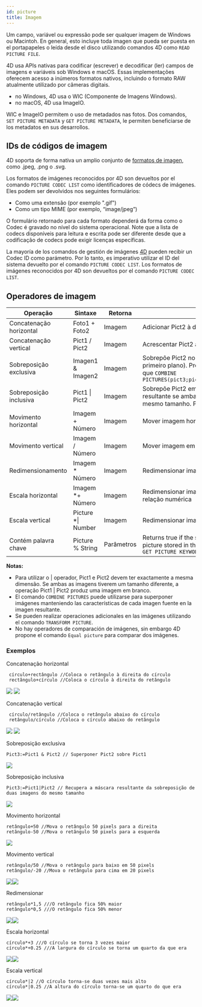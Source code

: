 ```yaml
---
id: picture
title: Imagem
---
```


Um campo, variável ou expressão pode ser qualquer imagem de Windows ou Macintoh. En general, esto incluye toda imagen que pueda ser puesta en el portapapeles o leída desde el disco utilizando comandos 4D como `READ PICTURE FILE`.

4D usa APIs nativas para codificar (escrever) e decodificar (ler) campos de imagens e variáveis sob Windows e macOS. Essas implementações oferecem acesso a inúmeros formatos nativos, incluindo o formato RAW atualmente utilizado por câmeras digitais.

- no Windows, 4D usa o WIC (Componente de Imagens Windows).
- no macOS, 4D usa ImageIO.

WIC e ImageIO permitem o uso de metadados nas fotos. Dos comandos, `SET PICTURE METADATA` y `GET PICTURE METADATA`, le permiten beneficiarse de los metadatos en sus desarrollos.

## IDs de códigos de imagem

4D soporta de forma nativa un amplio conjunto de [formatos de imagen](FormEditor/pictures.md#native-formats-supported), como .jpeg, .png o .svg.

Los formatos de imágenes reconocidos por 4D son devueltos por el comando `PICTURE CODEC LIST` como identificadores de códecs de imágenes.  Eles podem ser devolvidos nos seguintes formulários:

- Como uma extensão (por exemplo ".gif")
- Como um tipo MIME (por exemplo, “image/jpeg”)

O formulário retornado para cada formato dependerá da forma como o Codec é gravado no nível do sistema operacional. Note que a lista de codecs disponíveis para leitura e escrita pode ser diferente desde que a codificação de codecs pode exigir licenças específicas.

La mayoría de los comandos de gestión de imágenes [4D](../commands/theme/Pictures.md) pueden recibir un Codec ID como parámetro. Por lo tanto, es imperativo utilizar el ID del sistema devuelto por el comando `PICTURE CODEC LIST`.
Los formatos de imágenes reconocidos por 4D son devueltos por el comando `PICTURE CODEC LIST`.

## Operadores de imagem

| Operação                | Sintaxe                                     | Retorna    | Ação                                                                                                                                                                               |
| ----------------------- | ------------------------------------------- | ---------- | ---------------------------------------------------------------------------------------------------------------------------------------------------------------------------------- |
| Concatenação horizontal | Foto1 + Foto2                               | Imagem     | Adicionar Pict2 à direita da Pict1                                                                                                                                                 |
| Concatenação vertical   | Pict1 / Pict2                               | Imagem     | Acrescentar Pict2 ao fundo de Pict1                                                                                                                                                |
| Sobreposição exclusiva  | Imagen1 & Imagen2       | Imagem     | Sobrepõe Pict2 no topo de Pict1 (Pict2 em primeiro plano). Produce el mismo resultado que `COMBINE PICTURES(pict3;pict1;Superimposition;pict2)` |
| Sobreposição inclusiva  | Pict1 &#124; Pict2      | Imagem     | Sobrepõe Pict2 em Pict1 e devolve a máscara resultante se ambas as imagens tiverem o mesmo tamanho. Parâmetros                                                     |
| Movimento horizontal    | Imagem + Número                             | Imagem     | Mover imagem horizontalmente número pixels                                                                                                                                         |
| Movimento vertical      | Imagem / Número                             | Imagem     | Mover imagem em pixels do número vertical                                                                                                                                          |
| Redimensionamento       | Imagem \* Número                            | Imagem     | Redimensionar imagem por proporção número                                                                                                                                          |
| Escala horizontal       | Imagem \*+ Número                           | Imagem     | Redimensionar imagem horizontalmente por relação numérica                                                                                                                          |
| Escala vertical         | Picture \*&#124; Number | Imagem     | Redimensionar imagem por proporção número                                                                                                                                          |
| Contém palavra chave    | Picture % String                            | Parâmetros | Returns true if the string is associated with the picture stored in the picture expression. Veja `GET PICTURE KEYWORDS`                                            |

**Notas:**

- Para utilizar o | operador, Pict1 e Pict2 devem ter exactamente a mesma dimensão. Se ambas as imagens tiverem um tamanho diferente, a operação Pict1 | Pict2 produz uma imagem em branco.
- El comando `COMBINE PICTURES` puede utilizarse para superponer imágenes manteniendo las características de cada imagen fuente en la imagen resultante.
- Se pueden realizar operaciones adicionales en las imágenes utilizando el comando `TRANSFORM PICTURE`.
- No hay operadores de comparación de imágenes, sin embargo 4D propone el comando `Equal picture` para comparar dos imágenes.

### Exemplos

Concatenação horizontal

```4d
 círculo+rectângulo //Coloca o retângulo à direita do círculo
 rectângulo+círculo //Coloca o círculo à direita do retângulo
```

![](../assets/en/Concepts/concatHor.en.png)
![](../assets/en/Concepts/concatHor2.en.png)

Concatenação vertical

```4d
 círculo/retângulo //Coloca o retângulo abaixo do círculo
 retângulo/círculo //Coloca o círculo abaixo do retângulo
```

![](../assets/en/Concepts/concatVer.en.png)
![](../assets/en/Concepts/concatVer2.en.png)

Sobreposição exclusiva

```4d
Pict3:=Pict1 & Pict2 // Superponer Pict2 sobre Pict1
```

![](../assets/en/Concepts/superimpoExc.fr.png)

Sobreposição inclusiva

```4d
Pict3:=Pict1|Pict2 // Recupera a máscara resultante da sobreposição de duas imagens do mesmo tamanho
```

![](../assets/en/Concepts/superimpoInc.fr.png)

Movimento horizontal

```4d
retângulo+50 //Mova o retângulo 50 pixels para a direita
retângulo-50 //Mova o retângulo 50 pixels para a esquerda
```

![](../assets/en/Concepts/hormove.en.png)

Movimento vertical

```4d
retângulo/50 //Mova o retângulo para baixo em 50 pixels
retângulo/-20 //Mova o retângulo para cima em 20 pixels
```

![](../assets/en/Concepts/vertmove.en.png)![](../assets/en/Concepts/vertmove2.en.png)

Redimensionar

```4d
retângulo*1,5 ///O retângulo fica 50% maior
retângulo*0,5 ///O retângulo fica 50% menor
```

![](../assets/en/Concepts/resize.en.png)![](../assets/en/Concepts/resisze2.en.png)

Escala horizontal

```4d
círculo*+3 ///O círculo se torna 3 vezes maior
círculo*+0.25 ///A largura do círculo se torna um quarto da que era
```

![](../assets/en/Concepts/Horscaling.en.png)![](../assets/en/Concepts/Horscaling2.en.png)

Escala vertical

```4d
círculo*|2 //O círculo torna-se duas vezes mais alto
círculo*|0.25 //A altura do círculo torna-se um quarto do que era
```

![](../assets/en/Concepts/vertscaling.en.png)![](../assets/en/Concepts/veticalscaling2.en.png)
